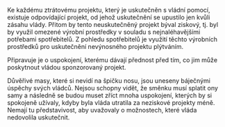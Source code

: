 Ke každému ztrátovému projektu, který je uskutečněn s vládní pomocí, existuje odpovídající projekt, od jehož uskutečnění se upustilo jen kvůli zásahu vlády. Přitom by tento neuskutečněný projekt býval ziskový, tj. byl by využil omezené výrobní prostředky v souladu s nejnaléhavějšími potřebami spotřebitelů. Z pohledu spotřebitelů je využití těchto výrobních prostředků pro uskutečnění nevýnosného projektu plýtváním.

Připravuje je o uspokojení, kterému dávají přednost před tím, co jim může poskytnout vládou sponzorovaný projekt.

Důvěřivé masy, které si nevidí na špičku nosu, jsou uneseny báječnými úspěchy svých vládců. Nejsou schopny vidět, že směnku musí splatit ony samy a následně se budou muset zříct mnoha uspokojení, kterých by si spokojeně užívaly, kdyby byla vláda utratila za neziskové projekty méně. Nemají tu představivost, aby uvažovaly o možnostech, které vláda nedovolila uskutečnit.
